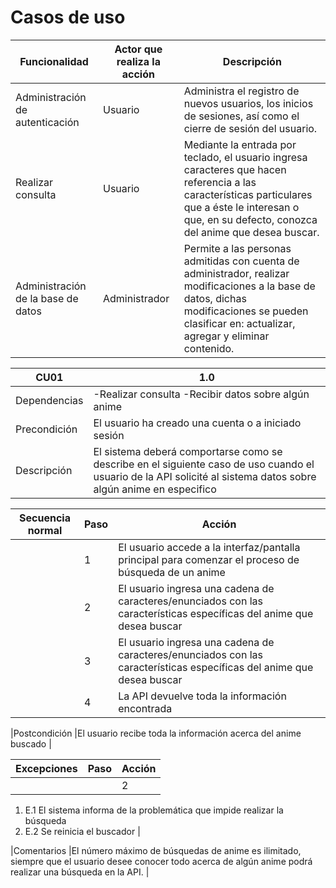 # Casos de uso

|Funcionalidad |Actor que realiza la acción |Descripción |
|---|---|---|
|Administración de autenticación |Usuario | Administra el registro de nuevos usuarios, los inicios de sesiones, así como el cierre de sesión del usuario. |
|Realizar consulta |Usuario |Mediante la entrada por teclado, el usuario ingresa caracteres que hacen referencia a las características particulares que a éste le interesan o que, en su defecto, conozca del anime que desea buscar. |
|Administración de la base de datos |Administrador | Permite a las personas admitidas con cuenta de administrador, realizar modificaciones a la base de datos, dichas modificaciones se pueden clasificar en: actualizar, agregar y eliminar contenido. |


|CU01 |1.0 |
|---|---|
|Dependencias |-Realizar consulta -Recibir datos sobre algún anime |
|Precondición |El usuario ha creado una cuenta o a iniciado sesión |
|Descripción|El sistema deberá comportarse como se describe en el siguiente caso de uso cuando el usuario de la API solicité al sistema datos sobre algún anime en especifico |

|Secuencia normal |Paso |Acción |
|---|---|---|
| |1 |El usuario accede a la interfaz/pantalla principal para comenzar el proceso de búsqueda de un anime |
| |2 | El usuario ingresa una cadena de caracteres/enunciados con las características específicas del anime que desea buscar|
| |3 | El usuario ingresa una cadena de caracteres/enunciados con las características específicas del anime que desea buscar |
| |4 |La API devuelve toda la información encontrada |

|Postcondición |El usuario recibe toda la información acerca del anime buscado |

|Excepciones |Paso |Acción |
|---|---|---|
| ||2 |Si el usuario en lugar de agregar una cadena de caracteres ingresa datos numéricos  
1. E.1 El sistema informa de la problemática que impide realizar la búsqueda 
2. E.2  Se reinicia el buscador |

|Comentarios |El número máximo de búsquedas de anime es ilimitado, siempre que el usuario desee conocer todo acerca de algún anime podrá realizar una búsqueda en la API. |


